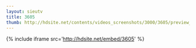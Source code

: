 ```yaml
---
layout: sieutv
title: 3605
thumb: http://hdsite.net/contents/videos_screenshots/3000/3605/preview_360p.mp4.jpg
---
```

{% include iframe src='http://hdsite.net/embed/3605' %}
 
